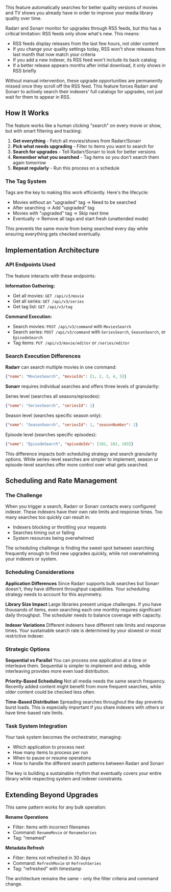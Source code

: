 This feature automatically searches for better quality versions of movies and TV shows you already have in order to improve your media library quality over time.

Radarr and Sonarr monitor for upgrades through RSS feeds, but this has a critical limitation: RSS feeds only show what's new. This means:

- RSS feeds display releases from the last few hours, not older content
- If you change your quality settings today, RSS won't show releases from last month that now match your criteria
- If you add a new indexer, its RSS feed won't include its back catalog
- If a better release appears months after initial download, it only shows in RSS briefly

Without manual intervention, these upgrade opportunities are permanently missed once they scroll off the RSS feed. This feature forces Radarr and Sonarr to actively search their indexers' full catalogs for upgrades, not just wait for them to appear in RSS.

## How It Works

The feature works like a human clicking "search" on every movie or show, but with smart filtering and tracking:

1. **Get everything** - Fetch all movies/shows from Radarr/Sonarr
2. **Pick what needs upgrading** - Filter to items you want to search for
3. **Search for upgrades** - Tell Radarr/Sonarr to look for better versions
4. **Remember what you searched** - Tag items so you don't search them again tomorrow
5. **Repeat regularly** - Run this process on a schedule

### The Tag System

Tags are the key to making this work efficiently. Here's the lifecycle:

- Movies without an "upgraded" tag → Need to be searched
- After searching → Add "upgraded" tag
- Movies with "upgraded" tag → Skip next time
- Eventually → Remove all tags and start fresh (unattended mode)

This prevents the same movie from being searched every day while ensuring everything gets checked eventually.

## Implementation Architecture

### API Endpoints Used

The feature interacts with these endpoints:

**Information Gathering:**

- Get all movies: `GET /api/v3/movie`
- Get all series: `GET /api/v3/series`
- Get tag list: `GET /api/v3/tag`

**Command Execution:**

- Search movies: `POST /api/v3/command` with `MoviesSearch`
- Search series: `POST /api/v3/command` with `SeriesSearch`, `SeasonSearch`, or `EpisodeSearch`
- Tag items: `PUT /api/v3/movie/editor` or `/series/editor`

### Search Execution Differences

**Radarr** can search multiple movies in one command:

```json
{"name": "MoviesSearch", "movieIds": [1, 2, 3, 4, 5]}
```

**Sonarr** requires individual searches and offers three levels of granularity:

Series level (searches all seasons/episodes):

```json
{"name": "SeriesSearch", "seriesId": 1}
```

Season level (searches specific season only):

```json
{"name": "SeasonSearch", "seriesId": 1, "seasonNumber": 2}
```

Episode level (searches specific episodes):

```json
{"name": "EpisodeSearch", "episodeIds": [101, 102, 103]}
```

This difference impacts both scheduling strategy and search granularity options. While series-level searches are simpler to implement, season or episode-level searches offer more control over what gets searched.

## Scheduling and Rate Management

### The Challenge

When you trigger a search, Radarr or Sonarr contacts every configured indexer. These indexers have their own rate limits and response times. Too many searches too quickly can result in:

- Indexers blocking or throttling your requests
- Searches timing out or failing
- System resources being overwhelmed

The scheduling challenge is finding the sweet spot between searching frequently enough to find new upgrades quickly, while not overwhelming your indexers or system.

### Scheduling Considerations

**Application Differences** Since Radarr supports bulk searches but Sonarr doesn't, they have different throughput capabilities. Your scheduling strategy needs to account for this asymmetry.

**Library Size Impact** Large libraries present unique challenges. If you have thousands of items, even searching each one monthly requires significant daily throughput. The scheduler needs to balance coverage with capacity.

**Indexer Variations** Different indexers have different rate limits and response times. Your sustainable search rate is determined by your slowest or most restrictive indexer.

### Strategic Options

**Sequential vs Parallel** You can process one application at a time or interleave them. Sequential is simpler to implement and debug, while interleaving provides more even load distribution.

**Priority-Based Scheduling** Not all media needs the same search frequency. Recently added content might benefit from more frequent searches, while older content could be checked less often.

**Time-Based Distribution** Spreading searches throughout the day prevents burst loads. This is especially important if you share indexers with others or have time-based rate limits.

### Task System Integration

Your task system becomes the orchestrator, managing:

- Which application to process next
- How many items to process per run
- When to pause or resume operations
- How to handle the different search patterns between Radarr and Sonarr

The key is building a sustainable rhythm that eventually covers your entire library while respecting system and indexer constraints.

## Extending Beyond Upgrades

This same pattern works for any bulk operation:

**Rename Operations**

- Filter: Items with incorrect filenames
- Command: `RenameMovie` or `RenameSeries`
- Tag: "renamed"

**Metadata Refresh**

- Filter: Items not refreshed in 30 days
- Command: `RefreshMovie` or `RefreshSeries`
- Tag: "refreshed" with timestamp

The architecture remains the same - only the filter criteria and command change.